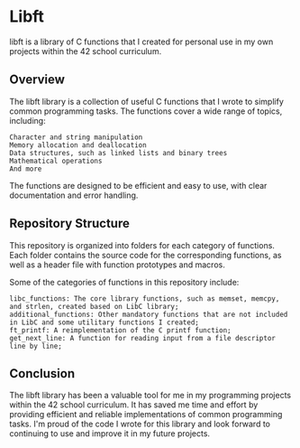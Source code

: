 # Libft

libft is a library of C functions that I created for personal use in my own projects within the 42 school curriculum.
## Overview

The libft library is a collection of useful C functions that I wrote to simplify common programming tasks. The functions cover a wide range of topics, including:

    Character and string manipulation
    Memory allocation and deallocation
    Data structures, such as linked lists and binary trees
    Mathematical operations
    And more

The functions are designed to be efficient and easy to use, with clear documentation and error handling.
## Repository Structure

This repository is organized into folders for each category of functions. Each folder contains the source code for the corresponding functions, as well as a header file with function prototypes and macros.

Some of the categories of functions in this repository include:

    libc_functions: The core library functions, such as memset, memcpy, and strlen, created based on LibC library;
    additional_functions: Other mandatory functions that are not included in LibC and some utilitary functions I created;
    ft_printf: A reimplementation of the C printf function;
    get_next_line: A function for reading input from a file descriptor line by line;

## Conclusion

The libft library has been a valuable tool for me in my programming projects within the 42 school curriculum. It has saved me time and effort by providing efficient and reliable implementations of common programming tasks. I'm proud of the code I wrote for this library and look forward to continuing to use and improve it in my future projects.
